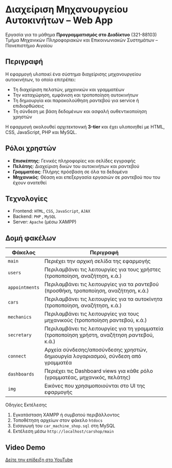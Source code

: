 
# Διαχείριση Μηχανουργείου Αυτοκινήτων – Web App

Εργασία για το μάθημα **Προγραμματισμός στο Διαδίκτυο** (321-88103)  
Τμήμα Μηχανικών Πληροφοριακών και Επικοινωνιακών Συστημάτων – Πανεπιστήμιο Αιγαίου

## Περιγραφή

Η εφαρμογή υλοποιεί ένα σύστημα διαχείρισης μηχανουργείου αυτοκινήτων, το οποίο επιτρέπει:
- Τη διαχείριση πελατών, μηχανικών και γραμματέων
- Την καταχώρηση, εμφάνιση και τροποποίηση αυτοκινήτων
- Τη δημιουργία και παρακολούθηση ραντεβού για service ή επιδιορθώσεις
- Τη σύνδεση με βάση δεδομένων και ασφαλή αυθεντικοποίηση χρηστών

Η εφαρμογή ακολουθεί αρχιτεκτονική **3-tier** και έχει υλοποιηθεί με HTML, CSS, JavaScript, PHP και MySQL.

## Ρόλοι χρηστών
- **Επισκέπτης**: Γενικές πληροφορίες και σελίδες εγγραφής
- **Πελάτης**: Διαχείριση δικών του αυτοκινήτων και ραντεβού
- **Γραμματέας**: Πλήρης πρόσβαση σε όλα τα δεδομένα
- **Μηχανικός**: Θέαση και επεξεργασία εργασιών σε ραντεβού που του έχουν ανατεθεί

## Τεχνολογίες
- Frontend: `HTML`, `CSS`, `JavaScript`, `AJAX`
- Backend: `PHP` , `MySQL`
- Server: `Apache` (μέσω XAMPP)

## Δομή φακέλων
| Φάκελος        | Περιγραφή |
|----------------|-----------|
| `main`         | Περιέχει την αρχική σελίδα της εφαρμογής |
| `users`        | Περιλαμβάνει τις λειτουργίες για τους χρήστες (τροποποίηση, αναζήτηση, κ.ά.) |
| `appointments` | Περιλαμβάνει τις λειτουργίες για τα ραντεβού (προσθήκη, τροποποίηση, αναζήτηση, κ.ά.) |
| `cars`         | Περιλαμβάνει τις λειτουργίες για τα αυτοκίνητα (τροποποίηση, αναζήτηση, κ.ά.) |
| `mechanics`    | Περιλαμβάνει τις λειτουργίες για τους μηχανικούς (τροποποίηση ραντεβού, κ.ά.) |
| `secretary`    | Περιλαμβάνει τις λειτουργίες για τη γραμματεία (τροποποίηση χρήστη, αναζήτηση ραντεβού, κ.ά.) |
| `connect`      | Αρχεία σύνδεσης/αποσύνδεσης χρηστών, δημιουργία λογαριασμού, σύνδεση από γραμματέα |
| `dashboards`   | Περιέχει τις Dashboard views για κάθε ρόλο (γραμματέας, μηχανικός, πελάτης) |
| `img`          | Εικόνες που χρησιμοποιούνται στο UI της εφαρμογής |

Οδηγίες Εκτέλεσης
1. Εγκατάσταση XAMPP ή συμβατού περιβάλλοντος
2. Τοποθέτηση αρχείων στον φάκελο `htdocs`
3. Εισαγωγή του `car_machine_shop.sql` στη MySQL
4. Εκτέλεση μέσω `http://localhost/carshop/main`

## Video Demo
[ Δείτε την επίδειξη στο YouTube](https://youtu.be/96M8CFyl3YE?feature=shared)
